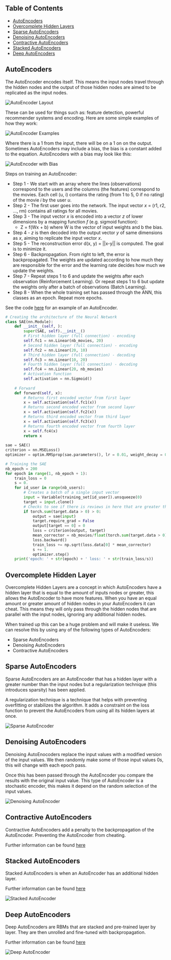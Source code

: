 ## Table of Contents
* [AutoEncoders](#autoencoders)
* [Overcomplete Hidden Layers](#overcomplete-hidden-layers)
* [Sparse AutoEncoders](#sparse-autoencoders)
* [Denoising AutoEncoders](#denoising-autoencoders)
* [Contractive AutoEncoders](#contractive-autoencoders)
* [Stacked AutoEncoders](#stacked-autoencoders)
* [Deep AutoEncoders](#deep-autoencoders)

## AutoEncoders
The AutoEncoder encodes itself. This means the input nodes travel through the hidden nodes and the output of those hidden nodes are aimed to be replicated as the input nodes.

![AutoEncoder Layout](https://acius.co.uk/wp-content/themes/acius/machine_learning/imgs/dl/autoencoder-layout.png)

These can be used for things such as: feature detection, powerful recommender systems and encoding. Here are some simple examples of how they work:

![AutoEncoder Examples](https://acius.co.uk/wp-content/themes/acius/machine_learning/imgs/dl/autoencoder-examples.png)

Where there is a 1 from the input, there will be on a 1 on on the output. Sometimes AutoEncoders may include a bias, the bias is a constant added to the equation. AutoEncoders with a bias may look like this:

![AutoEncoder with Bias](https://acius.co.uk/wp-content/themes/acius/machine_learning/imgs/dl/autoencoder-bias.png)

Steps on training an AutoEncoder:
* Step 1 - We start with an array where the lines (observations) correspond to the users and the columns (the features) 
           correspond to the movies. Each cell (u, i) contains the rating (from 1 to 5, 0 if no rating) of the movie *i* 
           by the user *u*.
* Step 2 - The first user goes into the network. The input vector *x* = (r1, r2, ..., rm) contains all ratings for all 
           movies.
* Step 3 - The input vector *x* is encoded into a vector *z* of lower dimensions by a mapping function *f* (e.g. sigmoid 
           function):
   * Z = f(Wx + b) where W is the vector of input weights and b the bias.
* Step 4 - *z* is then decoded into the output vector *y* of same dimensions as *x*, aiming to replicate the input vector 
           *x*.
* Step 5 - The reconstruction error d(x, y) = ||x-y|| is computed. The goal is to minimize it.
* Step 6 - Backpropagation. From right to left, the error is backpropagated. The weights are updated according to how much 
           they are responsible for the error and the learning rate decides how much we update the weights.
* Step 7 - Repeat steps 1 to 6 and update the weights after each observation (Reinforcement Learning). Or repeat steps 1 
           to 6 but update the weights only after a batch of observations (Batch Learning).
* Step 8 - When the whole training set has passed through the ANN, this classes as an epoch. Repeat more epochs.

See the code [here](https://github.com/Achronus/Machine-Learning-101/blob/master/coding_templates_and_data_files/deep_learning/1.%20unsupervised_networks/2.%20autoencoders.py) for an example of an AutoEncoder.

```python
# Creating the architecture of the Neural Network
class SAE(nn.Module):
    def __init__(self, ):
        super(SAE, self).__init__()
        # First hidden layer (full connection) - encoding
        self.fc1 = nn.Linear(nb_movies, 20)
        # Second hidden layer (full connection) - encoding
        self.fc2 = nn.Linear(20, 10)
        # Third hidden layer (full connection) - decoding
        self.fc3 = nn.Linear(10, 20)
        # Fourth hidden layer (full connection) - decoding
        self.fc4 = nn.Linear(20, nb_movies)
        # Activation function
        self.activation = nn.Sigmoid()
    
    # Forward
    def forward(self, x):
        # Returns first encoded vector from first layer
        x = self.activation(self.fc1(x))
        # Returns second encoded vector from second layer
        x = self.activation(self.fc2(x))
        # Returns third encoded vector from third layer
        x = self.activation(self.fc3(x))
        # Returns fourth encoded vector from fourth layer
        x = self.fc4(x)
        return x
    
sae = SAE()
criterion = nn.MSELoss()
optimizer = optim.RMSprop(sae.parameters(), lr = 0.01, weight_decay = 0.5)

# Training the SAE
nb_epoch = 200
for epoch in range(1, nb_epoch + 1):
    train_loss = 0
    s = 0.
    for id_user in range(nb_users):
        # Creates a batch of a single input vector
        input = Variable(training_set[id_user]).unsqueeze(0)
        target = input.clone()
        # Checks to see if there is reviews in here that are greater than 0
        if torch.sum(target.data > 0) > 0:
            output = sae(input)
            target.require_grad = False
            output[target == 0] = 0
            loss = criterion(output, target)
            mean_corrector = nb_movies/float(torch.sum(target.data > 0) + 1e-10)
            loss.backward()
            train_loss += np.sqrt(loss.data[0] * mean_corrector)
            s += 1.
            optimizer.step()
    print('epoch: ' + str(epoch) + ' loss: ' + str(train_loss/s))
```

## Overcomplete Hidden Layer
Overcomplete Hidden Layers are a concept in which AutoEncoders have a hidden layer that is equal to the amount of inputs nodes or greater, this allows the AutoEncoder to have more features. When you have an equal amount or greater amount of hidden nodes in your AutoEncoders it can cheat. This means they will only pass through the hidden nodes that are parallel with the input nodes, ignoring any additional hidden nodes.

When trained up this can be a huge problem and will make it useless. We can resolve this by using any of the following types of AutoEncoders:
* Sparse AutoEncoders
* Denoising AutoEncoders
* Contractive AutoEncoders

## Sparse AutoEncoders
Sparse AutoEncoders are an AutoEncoder that has a hidden layer with a greater number than the input nodes but a regularization technique (this introduces sparsity) has been applied. 

A regularization technique is a technique that helps with preventing overfitting or stabilizes the algorithm. It adds a constraint on the loss function to prevent the AutoEncoders from using all its hidden layers at once.

![Sparse AutoEncoder](https://acius.co.uk/wp-content/themes/acius/machine_learning/imgs/dl/sparse-autoencoders.png)

## Denoising AutoEncoders
Denoising AutoEnocoders replace the input values with a modified version of the input values. We then randomly make some of those input values 0s, this will change with each epoch pass. 

Once this has been passed through the AutoEncoder you compare the results with the original input value. This type of AutoEncoder is a stochastic encoder, this makes it depend on the random selection of the input values.

![Denoising AutoEncoder](https://acius.co.uk/wp-content/themes/acius/machine_learning/imgs/dl/denoising-autoencoders.png)

## Contractive AutoEncoders
Contractive AutoEncoders add a penalty to the backpropagation of the AutoEncoder. Preventing the AutoEncoder from cheating. 

Further information can be found [here](http://www.icml-2011.org/papers/455_icmlpaper.pdf)

## Stacked AutoEncoders
Stacked AutoEncoders is when an AutoEncoder has an additional hidden layer.

Further information can be found [here](http://www.jmlr.org/papers/volume11/vincent10a/vincent10a.pdf )

![Stacked AutoEncoder](https://acius.co.uk/wp-content/themes/acius/machine_learning/imgs/dl/stacked-autoencoders.png)

## Deep AutoEncoders
Deep AutoEncoders are RBMs that are stacked and pre-trained layer by layer. They are then unrolled and fine-tuned with backpropagation.

Further information can be found [here](https://www.cs.toronto.edu/~hinton/science.pdf)

![Deep AutoEncoder](https://acius.co.uk/wp-content/themes/acius/machine_learning/imgs/dl/deep-autoencoders.png)